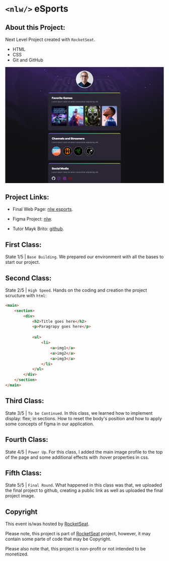 # `<nlw/>` eSports

## About this Project:
Next Level Project created with `RocketSeat`.
- HTML
- CSS
- Git and GitHub

![preview](./.github/preview.png)

## Project Links:
- Final Web Page: [nlw esports](https://mavinii.github.io/nlw-esports-explorer/).

- Figma Project: [nlw](https://www.figma.com/file/b1TZpRBYjG3hFAaqCpFT6M/NLW-eSports-(Community)?node-id=79%3A2502).

- Tutor Mayk Brito: [github](https://github.com/maykbrito).

## First Class:
State 1/5 | `Base Building`. We prepared our environment with all the bases to start our project.

## Second Class:
State 2/5 | `High Speed`. Hands on the coding and creation the project scructure with `html`:
```html
<main>
    <section>
        <div>
            <h2>Title goes here</h2>
            <p>Paragrapy goes here</p>

            <ul>
                <li>
                    <a>img1</a>
                    <a>img2</a>
                    <a>img3</a>
                </li>
            </ul>
        </div>
    </section>
</main>
```

## Third Class:
State 3/5 | `To be Continued`. In this class, we learned how to implement display: flex; in sections. How to reset the body's position and how to apply some concepts of figma in our application.

## Fourth Class:
State 4/5 | `Power Up`. For this class, I added the main image profile to the top of the page and some additional effects with :hover properties in css.

## Fifth Class:
State 5/5 | `Final Round`. What happened in this class was that, we uploaded the final project to github, creating a public link as well as uploaded the final project image.

## Copyright
This event is/was hosted by [RocketSeat](https://www.rocketseat.com.br).

Please note, this project is part of [RocketSeat](https://www.rocketseat.com.br) project, however, it may contain some parte of code that may be Copyright.

Please also note that, this project is non-profit or not intended to be monetized.